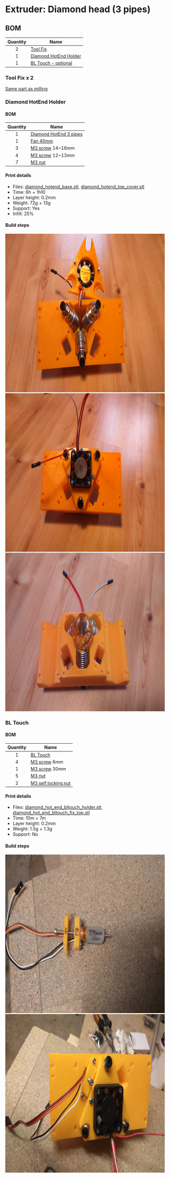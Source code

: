 # Extruder: Diamond head (3 pipes)

## BOM
| Quantity | Name |
| :---: | --- |
| 2 | [Tool Fix](#tool-fix) | 
| 1 | [Diamond HotEnd Holder](#diamond-hotend-holder) | 
| 1 | [BL Touch - optional](#bl-touch) | 

### Tool Fix x 2
[Same part as milling](../../milling/milling.md)

### Diamond HotEnd Holder
#### BOM
| Quantity | Name |
| :---: | --- |
| 1 | [Diamond HotEnd 3 pipes](../../../bom/bom.md) | 
| 1 | [Fan 40mm](../../../bom/bom.md) | 
| 3 | [M3 screw](../../../bom/bom.md) 14~16mm | 
| 4 | [M3 screw](../../../bom/bom.md) 12~13mm | 
| 7 | [M3 nut](../../../bom/bom.md) | 

#### Print details
* Files: [diamond_hotend_base.stl](../../../../models/tools/hotend/diamond_hotend_base.stl), [diamond_hotend_top_cover.stl](../../../../models/tools/hotend/diamond_hotend_top_cover.stl)
* Time: 6h + 1h10
* Layer height: 0.2mm
* Weight: 72g + 13g
* Support: Yes
* Infill: 25%

#### Build steps
<a href="./DSC_0001.JPG"><img src="./DSC_0001.JPG" height="500"></a>
<a href="./DSC_0002.JPG"><img src="./DSC_0002.JPG" height="500"></a>
<a href="./DSC_0003.JPG"><img src="./DSC_0003.JPG" height="500"></a>


### BL Touch
#### BOM
| Quantity | Name |
| :---: | --- |
| 1 | [BL Touch](../../../bom/bom.md) | 
| 4 | [M3 screw](../../../bom/bom.md) 6mm | 
| 1 | [M3 screw](../../../bom/bom.md) 30mm | 
| 5 | [M3 nut](../../../bom/bom.md) | 
| 2 | [M3 self locking nut](../../../bom/bom.md) | 

#### Print details
* Files: [diamond_hot_end_bltouch_holder.stl](../../../../models/tools/hotend/diamond_hot_end_bltouch_holder.stl), [diamond_hot_end_bltouch_fix_top.stl](../../../../models/tools/hotend/diamond_hot_end_bltouch_fix_top.stl)
* Time: 10m + 7m
* Layer height: 0.2mm
* Weight: 1.5g + 1.3g
* Support: No

#### Build steps
<a href="./DSC_0005.JPG"><img src="./DSC_0005.JPG" height="500"></a>
<a href="./DSC_0006.JPG"><img src="./DSC_0006.JPG" height="500"></a>